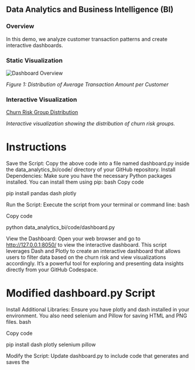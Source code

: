 ## Data Analytics and Business Intelligence (BI)

### Overview

In this demo, we analyze customer transaction patterns and create interactive dashboards.

### Static Visualization

![Dashboard Overview](visualizations/dashboard_overview.png)

*Figure 1: Distribution of Average Transaction Amount per Customer*

### Interactive Visualization

[Churn Risk Group Distribution](visualizations/dashboard_interactive.html)

*Interactive visualization showing the distribution of churn risk groups.*

# Instructions
Save the Script: Copy the above code into a file named dashboard.py inside the data_analytics_bi/code/ directory of your GitHub repository.
Install Dependencies: Make sure you have the necessary Python packages installed. You can install them using pip:
bash
Copy code
   
   
   pip install pandas dash plotly

   
Run the Script: Execute the script from your terminal or command line:
bash

Copy code

   python data_analytics_bi/code/dashboard.py
   
View the Dashboard: Open your web browser and go to http://127.0.0.1:8050/ to view the interactive dashboard.
This script leverages Dash and Plotly to create an interactive dashboard that allows users to filter data based on the churn risk and view visualizations accordingly. It’s a powerful tool for exploring and presenting data insights directly from your GitHub Codespace.

# Modified dashboard.py Script
Install Additional Libraries: Ensure you have plotly and dash installed in your environment. You also need selenium and Pillow for saving HTML and PNG files.
bash


Copy code

   pip install dash plotly selenium pillow
   
Modify the Script: Update dashboard.py to include code that generates and saves the 
